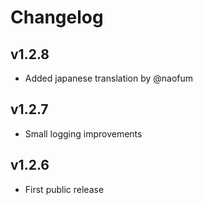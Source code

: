 # Changelog

## v1.2.8
 * Added japanese translation by @naofum

## v1.2.7
 * Small logging improvements

## v1.2.6
 * First public release
